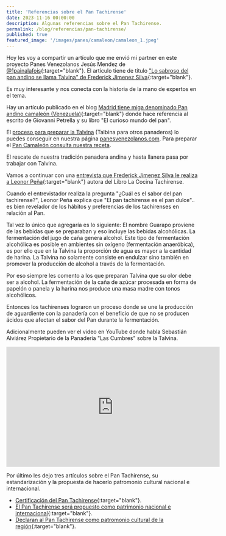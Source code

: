 ```yaml
---
title: 'Referencias sobre el Pan Tachirense'
date: 2023-11-16 00:00:00
description: Algunas referencias sobre el Pan Tachirense.
permalink: /blog/referencias/pan-tachirense/
published: true
featured_image: '/images/panes/camaleon/camaleon_1.jpeg'
---
```


Hoy les voy a compartir un artículo que me envió mi partner en este proyecto Panes Venezolanos Jesús Mendez de [@1painalafois](https://instagram.com/1painalafois/){:target="blank"}. El artículo tiene de título ["Lo sabroso del pan andino se llama Talvina" de Frederick Jimenez Silva](https://rutasgolosas.com/lo-sabroso-del-pan-andino-se-llama-talvina-por-frederick-jimenez-silva/){:target="blank"}.

Es muy interesante y nos conecta con la historia de la mano de expertos en el tema.

Hay un artículo publicado en el blog [Madrid tiene miga denominado Pan andino camaleón (Venezuela)](https://madridtienemiga.wordpress.com/2010/03/11/pan-andino-camaleon-venezuela/){:target="blank"} donde hace referencia al escrito de Giovanni Petrella y su libro "El curioso mundo del pan".

El [proceso para preparar la Talvina](https://panesvenezolanos.com/panes-venezolanos/talvina/) (Talbina para otros panaderos) lo puedes conseguir en nuestra página [panesvenezolanos.com](https://panesvenezolanos.com/panes-venezolanos/talvina/). Para preparar el [Pan Camaleón consulta nuestra receta](/panes-venezolanos/pan-camaleon/).

El rescate de nuestra tradición panadera andina y hasta llanera pasa por trabajar con Talvina.

Vamos a continuar con una [entrevista que Frederick Jimenez Silva le realiza a Leonor Peña](http://pantachirense.blogspot.com/2010/12/entrevista-leonor-pena-escritora-del.html){:target="blank"} autora del Libro La Cocina Tachirense.

Cuando el entrevistador realiza la pregunta "¿Cuál es el sabor del pan tachirense?", Leonor Peña explica que "El pan tachirense es el pan dulce".. es bien revelador de los hábitos y preferencias de los tachirenses en relación al Pan.

Tal vez lo único que agregaría es lo siguiente: El nombre Guarapo proviene de las bebidas que se preparaban y eso incluye las bebidas alcohólicas. La fermentación del jugo de caña genera alcohol. Este tipo de fermentación alcohólica es posible en ambientes sin oxígeno (fermentación anaeróbica), es por ello que en la Talvina la proporción de agua es mayor a la cantidad de harina.  La Talvina no solamente consiste en endulzar sino también en promover la producción de alcohol a través de la fermentación.

Por eso siempre les comento a los que preparan Talvina que su olor debe ser a alcohol. La fermentación de la caña de azúcar procesada en forma de papelón o panela y la harina nos produce una masa madre con tonos alcohólicos.

Entonces los tachirenses lograron un proceso donde se une la producción de aguardiente con la panadería con el beneficio de que no se producen ácidos que afectan el sabor del Pan durante la fermentación.

Adicionalmente pueden ver el video en YouTube donde habla Sebastián Alviárez Propietario de la Panadería "Las Cumbres" sobre la Talvina.

<iframe width="560" height="315" src="https://www.youtube.com/embed/_6c-6o3e41I?si=VVEMgEeTSqKOHJTO" title="YouTube video player" frameborder="0" allow="accelerometer; autoplay; clipboard-write; encrypted-media; gyroscope; picture-in-picture; web-share" referrerpolicy="strict-origin-when-cross-origin" allowfullscreen></iframe>

Por último les dejo tres artículos sobre el Pan Tachirense, su estandarización y la propuesta de hacerlo patromonio cultural nacional e internacional.

- [Certificación del Pan Tachirense](https://diariodelosandes.com/buscan-certificar-el-pan-tachirense-para-no-arriesgar-su-optima-calidad/){:target="blank"}.
- [El Pan Tachirense será propuesto como patrimonio nacional e internacional](https://diariodelosandes.com/pan-tachirense-sera-propuesto-como-patrimonio-nacional-e-internacional/){:target="blank"}.
- [Declaran al Pan Tachirense como patromonio cultural de la región](https://diariodelosandes.com/declaran-al-pan-tachirense-como-patrimonio-cultural-de-la-region/){:target="blank"}.

